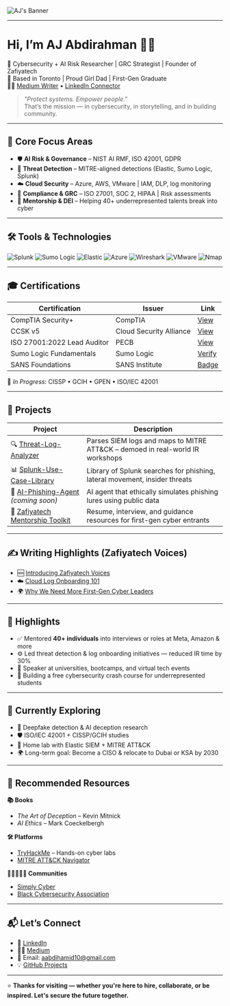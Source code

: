 ![AJ's Banner](https://raw.githubusercontent.com/haamidwrites/Github-goat/main/linkedin-banner.jpg.png)

---

# **Hi, I’m AJ Abdirahman 👋🏾**
🔐 Cybersecurity + AI Risk Researcher | GRC Strategist | Founder of Zafiyatech  
📍 Based in Toronto | Proud Girl Dad | First-Gen Graduate  
✍🏾 [Medium Writer](https://medium.com/@HaamidWrites) • [LinkedIn Connector](https://www.linkedin.com/in/abdihamid-abdirahman)

> _"Protect systems. Empower people."_  
> That’s the mission — in cybersecurity, in storytelling, and in building community.

---

## 🚀 Core Focus Areas
- 🛡️ **AI Risk & Governance** – NIST AI RMF, ISO 42001, GDPR  
- 🧠 **Threat Detection** – MITRE-aligned detections (Elastic, Sumo Logic, Splunk)  
- ☁️ **Cloud Security** – Azure, AWS, VMware | IAM, DLP, log monitoring  
- 📜 **Compliance & GRC** – ISO 27001, SOC 2, HIPAA | Risk assessments  
- 🤝 **Mentorship & DEI** – Helping 40+ underrepresented talents break into cyber  

---

## 🛠️ Tools & Technologies

![Splunk](https://img.shields.io/badge/Splunk-000000?style=for-the-badge&logo=splunk&logoColor=white)
![Sumo Logic](https://img.shields.io/badge/SumoLogic-142B8C?style=for-the-badge&logo=SumoLogic&logoColor=white)
![Elastic](https://img.shields.io/badge/Elastic-005571?style=for-the-badge&logo=elastic&logoColor=white)
![Azure](https://img.shields.io/badge/Microsoft%20Azure-0089D6?style=for-the-badge&logo=microsoft-azure&logoColor=white)
![Wireshark](https://img.shields.io/badge/Wireshark-1679A7?style=for-the-badge&logo=wireshark&logoColor=white)
![VMware](https://img.shields.io/badge/VMware-607078?style=for-the-badge&logo=vmware&logoColor=white)
![Nmap](https://img.shields.io/badge/Nmap-004A80?style=for-the-badge&logoColor=white)

---

## 🎓 Certifications

| Certification | Issuer | Link |
|--------------|--------|------|
| CompTIA Security+ | CompTIA | [View](https://www.credly.com/badges/6d21d8a2-dfd1-4c8c-b140-75962c4f69b2/public_url) |
| CCSK v5 | Cloud Security Alliance | [View](https://www.credly.com/badges/28f59a24-edcf-4bcf-b7fe-1036a87f0d71/linked_in_profile) |
| ISO 27001:2022 Lead Auditor | PECB | [View](https://www.credly.com/badges/3774a70e-b6ab-4a60-820d-8da12299bdef) |
| Sumo Logic Fundamentals | Sumo Logic | [Verify](https://verify.skilljar.com/c/ppi93jh8jyow) |
| SANS Foundations | SANS Institute | [Badge](https://badgr.com/backpack/badges/67ec84b2b5df2c52a8dcfc22) |

📘 *In Progress*: CISSP • GCIH • GPEN • ISO/IEC 42001

---

## 🧠 Projects

| Project | Description |
|--------|-------------|
| 🔍 [Threat-Log-Analyzer](https://github.com/Github-goat/threat-log-analyzer) | Parses SIEM logs and maps to MITRE ATT&CK – demoed in real-world IR workshops |
| 📊 [Splunk-Use-Case-Library](https://github.com/Github-goat/splunk-use-case-library) | Library of Splunk searches for phishing, lateral movement, insider threats |
| 🤖 [AI-Phishing-Agent](https://github.com/Github-goat) *(coming soon)* | AI agent that ethically simulates phishing lures using public data |
| 🧰 [Zafiyatech Mentorship Toolkit](https://github.com/Github-goat/zafiyatech-mentorship-toolkit) | Resume, interview, and guidance resources for first-gen cyber entrants |

---

## ✍️ Writing Highlights (Zafiyatech Voices)

- 🆕 [Introducing Zafiyatech Voices](https://medium.com/@HaamidWrites/introducing-zafiyatech-voices-real-stories-from-cybersecurity-professionals-37733d40ca73)  
- ☁️ [Cloud Log Onboarding 101](https://medium.com/@HaamidWrites/cloud-log-onboarding-101)  
- 🌍 [Why We Need More First-Gen Cyber Leaders](https://medium.com/@HaamidWrites/why-we-need-more-first-gen-cyber-leaders-25fda91e9f0b)

---

## 💼 Highlights

- ✅ Mentored **40+ individuals** into interviews or roles at Meta, Amazon & more  
- ⚙️ Led threat detection & log onboarding initiatives — reduced IR time by 30%  
- 🎤 Speaker at universities, bootcamps, and virtual tech events  
- 🏁 Building a free cybersecurity crash course for underrepresented students

---

## 🌱 Currently Exploring

- 🧠 Deepfake detection & AI deception research  
- 🛡️ ISO/IEC 42001 + CISSP/GCIH studies  
- 🧪 Home lab with Elastic SIEM + MITRE ATT&CK  
- 🌍 Long-term goal: Become a CISO & relocate to Dubai or KSA by 2030

---

## 🧭 Recommended Resources

**📚 Books**  
- _The Art of Deception_ – Kevin Mitnick  
- _AI Ethics_ – Mark Coeckelbergh

**🛠️ Platforms**  
- [TryHackMe](https://tryhackme.com) – Hands-on cyber labs  
- [MITRE ATT&CK Navigator](https://mitre-attack.github.io/attack-navigator/)

**🧑🏾‍🤝‍🧑🏾 Communities**  
- [Simply Cyber](https://simplycyber.io)  
- [Black Cybersecurity Association](https://blackcybersecurityassociation.org)

---

## 📬 Let’s Connect

- 🔗 [LinkedIn](https://www.linkedin.com/in/abdihamid-abdirahman/)  
- ✍🏾 [Medium](https://medium.com/@HaamidWrites)  
- 💌 Email: aabdihamid10@gmail.com  
- 💡 [GitHub Projects](https://github.com/haamidwrites)

---

⭐️ **Thanks for visiting — whether you're here to hire, collaborate, or be inspired. Let's secure the future together.**

<!--
**haamidwrites/haamidwrites** is a ✨ _special_ ✨ repository because its `README.md` (this file) appears on your GitHub profile.

Here are some ideas to get you started:

- 🔭 I’m currently working on ...
- 🌱 I’m currently learning ...
- 👯 I’m looking to collaborate on ...
- 🤔 I’m looking for help with ...
- 💬 Ask me about ...
- 📫 How to reach me: ...
- 😄 Pronouns: ...
- ⚡ Fun fact: ...
-->
